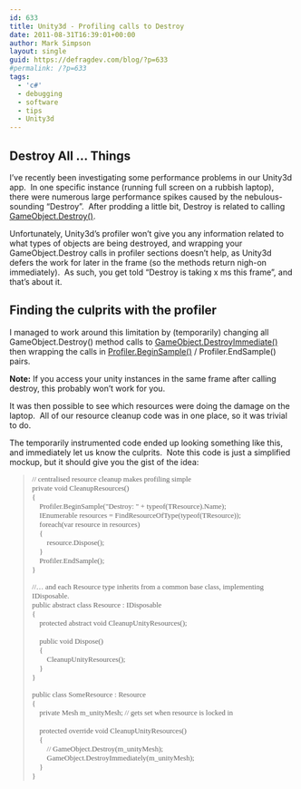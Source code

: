 ```yaml
---
id: 633
title: Unity3d - Profiling calls to Destroy
date: 2011-08-31T16:39:01+00:00
author: Mark Simpson
layout: single
guid: https://defragdev.com/blog/?p=633
#permalink: /?p=633
tags:
  - 'c#'
  - debugging
  - software
  - tips
  - Unity3d
---
```

## Destroy All … Things

I’ve recently been investigating some performance problems in our Unity3d app.&#160; In one specific instance (running full screen on a rubbish laptop), there were numerous large performance spikes caused by the nebulous-sounding “Destroy”.&#160; After prodding a little bit, Destroy is related to calling [GameObject.Destroy()](http://unity3d.com/support/documentation/ScriptReference/Object.Destroy.html).

Unfortunately, Unity3d’s profiler won’t give you any information related to what types of objects are being destroyed, and wrapping your GameObject.Destroy calls in profiler sections doesn’t help, as Unity3d defers the work for later in the frame (so the methods return nigh-on immediately).&#160; As such, you get told “Destroy is taking x ms this frame”, and that’s about it.

## Finding the culprits with the profiler

I managed to work around this limitation by (temporarily) changing all GameObject.Destroy() method calls to [GameObject.DestroyImmediate()](http://unity3d.com/support/documentation/ScriptReference/Object.DestroyImmediate.html) then wrapping the calls in [Profiler.BeginSample()](http://unity3d.com/support/documentation/ScriptReference/Profiler.BeginSample.html) / Profiler.EndSample() pairs.

**Note:** If you access your unity instances in the same frame after calling destroy, this probably won’t work for you.

It was then possible to see which resources were doing the damage on the laptop.&#160; All of our resource cleanup code was in one place, so it was trivial to do.

The temporarily instrumented code ended up looking something like this, and immediately let us know the culprits.&#160; Note this code is just a simplified mockup, but it should give you the gist of the idea:

> <font size="2" face="Consolas">// centralised resource cleanup makes profiling simple <br />private void CleanupResources<TResource>() <br />{ <br />&#160;&#160;&#160; Profiler.BeginSample("Destroy: " + typeof(TResource).Name); <br />&#160;&#160;&#160; IEnumerable<TResource> resources = FindResourceOfType(typeof(TResource)); <br />&#160;&#160;&#160; foreach(var resource in resources) <br />&#160;&#160;&#160; { <br />&#160;&#160;&#160;&#160;&#160;&#160;&#160; resource.Dispose(); <br />&#160;&#160;&#160; } <br />&#160;&#160;&#160; Profiler.EndSample();&#160;&#160;&#160; <br />}</font>
> 
> <font size="2" face="Consolas">//&#8230; and each Resource type inherits from a common base class, implementing IDisposable. <br />public abstract class Resource : IDisposable <br />{ <br />&#160;&#160;&#160; protected abstract void CleanupUnityResources(); <br />&#160;&#160;&#160; <br />&#160;&#160;&#160; public void Dispose() <br />&#160;&#160;&#160; { <br />&#160;&#160;&#160;&#160;&#160;&#160;&#160; CleanupUnityResources(); <br />&#160;&#160;&#160; } <br />}</font>
> 
> <font size="2" face="Consolas">public class SomeResource : Resource <br />{ <br />&#160;&#160;&#160; private Mesh m_unityMesh; // gets set when resource is locked in <br />&#160;&#160;&#160; <br />&#160;&#160;&#160; protected override void CleanupUnityResources() <br />&#160;&#160;&#160; { <br />&#160;&#160;&#160;&#160;&#160;&#160;&#160; // GameObject.Destroy(m_unityMesh); <br />&#160;&#160;&#160;&#160;&#160;&#160;&#160; GameObject.DestroyImmediately(m_unityMesh); <br />&#160;&#160;&#160; } <br />}</font>
> 
> <span style="font-family: consolas"></span>